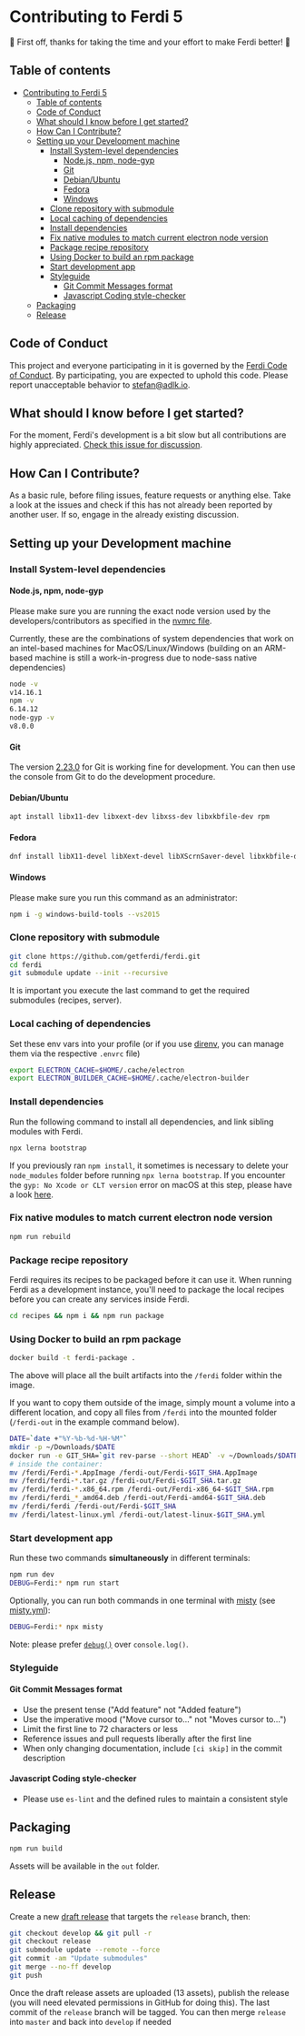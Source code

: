 # Contributing to Ferdi 5

:tada: First off, thanks for taking the time and your effort to make Ferdi better! :tada:

## Table of contents

<!-- TOC depthFrom:2 depthTo:2 withLinks:1 updateOnSave:1 orderedList:0 -->

- [Contributing to Ferdi 5](#contributing-to-ferdi-5)
  - [Table of contents](#table-of-contents)
  - [Code of Conduct](#code-of-conduct)
  - [What should I know before I get started?](#what-should-i-know-before-i-get-started)
  - [How Can I Contribute?](#how-can-i-contribute)
  - [Setting up your Development machine](#setting-up-your-development-machine)
    - [Install System-level dependencies](#install-system-level-dependencies)
      - [Node.js, npm, node-gyp](#nodejs-npm-node-gyp)
      - [Git](#git)
      - [Debian/Ubuntu](#debianubuntu)
      - [Fedora](#fedora)
      - [Windows](#windows)
    - [Clone repository with submodule](#clone-repository-with-submodule)
    - [Local caching of dependencies](#local-caching-of-dependencies)
    - [Install dependencies](#install-dependencies)
    - [Fix native modules to match current electron node version](#fix-native-modules-to-match-current-electron-node-version)
    - [Package recipe repository](#package-recipe-repository)
    - [Using Docker to build an rpm package](#using-docker-to-build-an-rpm-package)
    - [Start development app](#start-development-app)
    - [Styleguide](#styleguide)
      - [Git Commit Messages format](#git-commit-messages-format)
      - [Javascript Coding style-checker](#javascript-coding-style-checker)
  - [Packaging](#packaging)
  - [Release](#release)

<!-- /TOC -->

## Code of Conduct

This project and everyone participating in it is governed by the [Ferdi Code of Conduct](CODE_OF_CONDUCT.md). By participating, you are expected to uphold this code. Please report unacceptable behavior to [stefan@adlk.io](mailto:stefan@adlk.io).

## What should I know before I get started?

For the moment, Ferdi's development is a bit slow but all contributions are highly appreciated. [Check this issue for discussion](https://github.com/getferdi/ferdi/issues/956).

## How Can I Contribute?

As a basic rule, before filing issues, feature requests or anything else. Take a look at the issues and check if this has not already been reported by another user. If so, engage in the already existing discussion.

## Setting up your Development machine

### Install System-level dependencies

#### Node.js, npm, node-gyp

Please make sure you are running the exact node version used by the developers/contributors as specified in the [nvmrc file](./.nvmrc).

Currently, these are the combinations of system dependencies that work on an intel-based machines for MacOS/Linux/Windows (building on an ARM-based machine is still a work-in-progress due to node-sass native dependencies)

```bash
node -v
v14.16.1
npm -v
6.14.12
node-gyp -v
v8.0.0
```

#### Git

The version [2.23.0](https://github.com/git-for-windows/git/releases/tag/v2.23.0.windows.1) for Git is working fine for development. You can then use the console from Git to do the development procedure.

#### Debian/Ubuntu

```bash
apt install libx11-dev libxext-dev libxss-dev libxkbfile-dev rpm
```

#### Fedora

```bash
dnf install libX11-devel libXext-devel libXScrnSaver-devel libxkbfile-devel rpm
```

#### Windows

Please make sure you run this command as an administrator:

```bash
npm i -g windows-build-tools --vs2015
```

### Clone repository with submodule

```bash
git clone https://github.com/getferdi/ferdi.git
cd ferdi
git submodule update --init --recursive
```

It is important you execute the last command to get the required submodules (recipes, server).

### Local caching of dependencies

Set these env vars into your profile (or if you use [direnv](https://direnv.net/), you can manage them via the respective `.envrc` file)

```bash
export ELECTRON_CACHE=$HOME/.cache/electron
export ELECTRON_BUILDER_CACHE=$HOME/.cache/electron-builder
```

### Install dependencies

Run the following command to install all dependencies, and link sibling modules with Ferdi.

```bash
npx lerna bootstrap
```

If you previously ran `npm install`, it sometimes is necessary to delete your `node_modules` folder before running `npx lerna bootstrap`. If you encounter the `gyp: No Xcode or CLT version` error on macOS at this step, please have a look [here](https://medium.com/flawless-app-stories/gyp-no-xcode-or-clt-version-detected-macos-catalina-anansewaa-38b536389e8d).

### Fix native modules to match current electron node version

```bash
npm run rebuild
```

### Package recipe repository

Ferdi requires its recipes to be packaged before it can use it. When running Ferdi as a development instance, you'll need to package the local recipes before you can create any services inside Ferdi.

```bash
cd recipes && npm i && npm run package
```

### Using Docker to build an rpm package

```bash
docker build -t ferdi-package .
```

The above will place all the built artifacts into the `/ferdi` folder within the image.

If you want to copy them outside of the image, simply mount a volume into a different location, and copy all files from `/ferdi` into the mounted folder (`/ferdi-out` in the example command below).

```bash
DATE=`date +"%Y-%b-%d-%H-%M"`
mkdir -p ~/Downloads/$DATE
docker run -e GIT_SHA=`git rev-parse --short HEAD` -v ~/Downloads/$DATE:/ferdi-out -it ferdi-package sh
# inside the container:
mv /ferdi/Ferdi-*.AppImage /ferdi-out/Ferdi-$GIT_SHA.AppImage
mv /ferdi/ferdi-*.tar.gz /ferdi-out/Ferdi-$GIT_SHA.tar.gz
mv /ferdi/ferdi-*.x86_64.rpm /ferdi-out/Ferdi-x86_64-$GIT_SHA.rpm
mv /ferdi/ferdi_*_amd64.deb /ferdi-out/Ferdi-amd64-$GIT_SHA.deb
mv /ferdi/ferdi /ferdi-out/Ferdi-$GIT_SHA
mv /ferdi/latest-linux.yml /ferdi-out/latest-linux-$GIT_SHA.yml
```

### Start development app

Run these two commands **simultaneously** in different terminals:

```bash
npm run dev
DEBUG=Ferdi:* npm run start
```

Optionally, you can run both commands in one terminal with [misty](https://github.com/adlk/misty) (see [misty.yml](https://github.com/getferdi/ferdi/blob/develop/misty.yml)):

```bash
DEBUG=Ferdi:* npx misty
```

Note: please prefer [`debug()`](https://github.com/visionmedia/debug) over `console.log()`.

### Styleguide

#### Git Commit Messages format

- Use the present tense ("Add feature" not "Added feature")
- Use the imperative mood ("Move cursor to..." not "Moves cursor to...")
- Limit the first line to 72 characters or less
- Reference issues and pull requests liberally after the first line
- When only changing documentation, include `[ci skip]` in the commit description

#### Javascript Coding style-checker

- Please use `es-lint` and the defined rules to maintain a consistent style

## Packaging

```bash
npm run build
```

Assets will be available in the `out` folder.

## Release

Create a new [draft release](https://github.com/getferdi/ferdi/releases/new) that targets the `release` branch, then:

```bash
git checkout develop && git pull -r
git checkout release
git submodule update --remote --force
git commit -am "Update submodules"
git merge --no-ff develop
git push
```

Once the draft release assets are uploaded (13 assets), publish the release (you will need elevated permissions in GitHub for doing this). The last commit of the `release` branch will be tagged. You can then merge `release` into `master` and back into `develop` if needed
